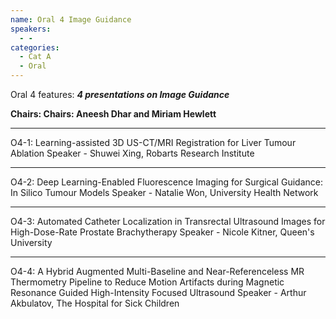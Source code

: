 ```yaml
---
name: Oral 4 Image Guidance
speakers:
  - -
categories:
  - Cat A
  - Oral
---
```


Oral 4 features: _**4 presentations on Image Guidance**_

**Chairs: Chairs: Aneesh Dhar and Miriam Hewlett**
_____________________________________________________

O4-1: Learning-assisted 3D US-CT/MRI Registration for Liver Tumour Ablation
Speaker - Shuwei Xing, Robarts Research Institute
_____________________________________________________
O4-2: Deep Learning-Enabled Fluorescence Imaging for Surgical Guidance: In Silico Tumour Models
Speaker - Natalie Won, University Health Network
_____________________________________________________
O4-3: Automated Catheter Localization in Transrectal Ultrasound Images for High-Dose-Rate Prostate Brachytherapy
Speaker - Nicole Kitner, Queen's University
_____________________________________________________
O4-4: A Hybrid Augmented Multi-Baseline and Near-Referenceless MR Thermometry Pipeline to Reduce Motion Artifacts during Magnetic Resonance Guided High-Intensity Focused Ultrasound
Speaker - Arthur Akbulatov, The Hospital for Sick Children

